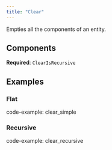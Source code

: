 ```yaml
---
title: "Clear"
---
```


Empties all the components of an entity.

## Components

**Required**: `ClearIsRecursive`

## Examples

### Flat

code-example: clear_simple

### Recursive

code-example: clear_recursive

